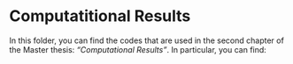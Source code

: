 # Computatitional Results

In this folder, you can find the codes that are used in the second chapter of the Master thesis: 
*“Computational Results”*.
In particular, you can find: